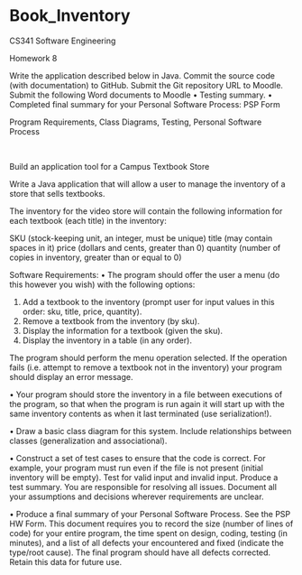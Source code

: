 # Book_Inventory

CS341 Software Engineering

Homework 8

Write the application described below in Java.  Commit the source code (with documentation) to GitHub. 
Submit the Git repository URL to Moodle.
Submit the following Word documents to Moodle
•	Testing summary. 
•	Completed final summary for your Personal Software Process: PSP Form







Program Requirements, Class Diagrams, Testing, Personal Software Process





 


Build an application tool for a Campus Textbook Store


Write a Java application that will allow a user to manage the inventory of a store that sells textbooks.

The inventory for the video store will contain the following information for each textbook
(each title) in the inventory:

SKU 	(stock-keeping unit, an integer, must be unique)
title 	(may contain spaces in it)
price 	(dollars and cents, greater than 0)
quantity 	(number of copies in inventory, greater than or equal to 0)


Software Requirements:
•	The program should offer the user a menu (do this however you wish) with the following options:
1.	Add a textbook to the inventory (prompt user for input values in this order: sku, title, price, quantity).
2.	Remove a textbook from the inventory (by sku).
3.	Display the information for a textbook (given the sku).
4.	Display the inventory in a table (in any order).

The program should perform the menu operation selected. If the operation fails (i.e. attempt to remove a textbook not in the inventory) your program should display an error message.


•	Your program should store the inventory in a file between executions of the program, so that when the program is run again it will start up with the same inventory contents as when it last terminated (use serialization!). 

•	Draw a basic class diagram for this system.  Include relationships between classes (generalization and associational).

•	Construct a set of test cases to ensure that the code is correct. For example, your program must run even if the file is not present (initial inventory will be empty). Test for valid input and invalid input. Produce a test summary. You are responsible for resolving all issues. Document all your assumptions and decisions wherever requirements are unclear.


•	Produce a final summary of your Personal Software Process. See the PSP HW Form. This document requires you to record the size (number of lines of code) for your entire program, the time spent on design, coding, testing (in minutes), and a list of all defects your encountered and fixed (indicate the type/root cause). The final program should have all defects corrected. Retain this data for future use.

